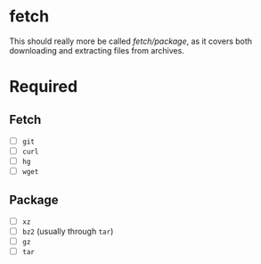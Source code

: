 fetch
=====

This should really more be called *fetch/package*, as it covers both downloading and extracting files from archives.

# Required

## Fetch
- [ ] `git`
- [ ] `curl`
- [ ] `hg`
- [ ] `wget`

## Package
- [ ] `xz`
- [ ] `bz2` (usually through `tar`)
- [ ] `gz`
- [ ] `tar`
